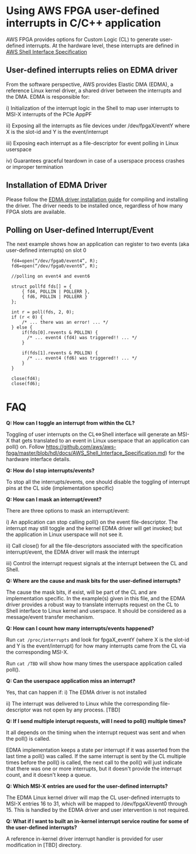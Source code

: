 # Using AWS FPGA user-defined interrupts in C/C++ application

AWS FPGA provides options for Custom Logic (CL) to generate user-defined interrupts.
At the hardware level, these interrupts are defined in [AWS Shell Interface Specification](https://github.com/aws/aws-fpga/master/blob/hdl/docs/AWS_Shell_Interface_Specification.md)


## User-defined interrupts relies on EDMA driver

From the software perspective, AWS provides Elastic DMA (EDMA), a reference Linux kernel driver, a shared driver between the interrupts and the DMA. EDMA is responsible for:

i) Initialization of the interrupt logic in the Shell to map user interrupts to MSI-X interrupts of the PCIe AppPF

ii) Exposing all the interrupts as file devices under /dev/fpgaX/eventY where X is the slot-id and Y is the event/interrupt

iii) Exposing each interrupt as a file-descriptor for event polling in Linux userspace

iv) Guarantees graceful teardown in case of a userspace process crashes or improper termination


## Installation of EDMA Driver

Please follow the [EDMA driver installation guide](./edma.md) for compiling and installing the driver.
The driver needs to be installed once, regardless of how many FPGA slots are available.



## Polling on User-defined Interrupt/Event

The next example shows how an application can register to two events (aka user-defined interrupts) on slot 0

```
  fd4=open(“/dev/fpga0/event4”, R);
  fd6=open(“/dev/fpga0/event6”, R);

  //polling on event4 and event6

  struct pollfd fds[] = {
      { fd4, POLLIN | POLLERR },
      { fd6, POLLIN | POLLERR }
  };

  int r = poll(fds, 2, 0);
  if (r < 0) {
      /* ... there was an error! ... */
  } else {
      if(fds[0].revents & POLLIN) {
        /* ... event4 (fd4) was triggered!! ... */
      }
  
      if(fds[1].revents & POLLIN) {
        /* ... event4 (fd6) was triggered!! ... */
      }
  }

  close(fd4);
  close(fd6);
```




# FAQ


**Q: How can I toggle an interrupt from within the CL?**

Toggling of user interrupts on the CL<=>Shell interface will generate an MSI-X that gets translated to an event in Linux userspace that an application can poll() on. Follow https://github.com/aws/aws-fpga/master/blob/hdl/docs/AWS_Shell_Interface_Specification.md) for the hardware interface details.



**Q: How do I stop interrupts/events?**

To stop all the interrupts/events, one should disable the toggling of interrupt pins at the CL side (implementation specific)



**Q: How can I mask an interrupt/event?**

There are three options to mask an interrupt/event:

i) An application can stop calling poll() on the event file-descriptor. The interrupt may still toggle and the kernel EDMA driver will get invoked; but the application in Linux userspace will not see it.

ii) Call close() for all the file-descriptors associated with the specification interrupt/event, the EDMA driver will mask the interrupt

iii) Control the interrupt request signals at the interrupt between the CL and Shell.



**Q: Where are the cause and mask bits for the user-defined interrupts?**

The cause the mask bits, if exist, will be part of the CL and are implementation specific. In the example(s) given in this file, and the EDMA driver provides a robust way to translate interrupts request on the CL to Shell interface to Linux kernel and userspace. It should be considered as a message/event transfer mechanism.



**Q: How can I count how many interrupts/events happened?**

  Run `cat /proc/interrupts` and look for fpgaX_eventY (where X is the slot-id and Y is the event/interrupt) for how many interrupts came from the CL via the corresponding MSI-X.
  
  Run `cat /TBD` will show how many times the userspace application called poll().



**Q: Can the userspace application miss an interrupt?**

Yes, that can happen if: 
i) The EDMA driver is not installed

ii) The interrupt was delivered to Linux while the corresponding file-descriptor was not open by any process.
[TBD]



**Q: If I send multiple interupt requests, will I need to poll() multiple times?**

It all depends on the timing when the interrupt request was sent and when the poll() is called.

EDMA implementation keeps a state per interrupt if it was asserted from the last time a poll() was called.  If the same interrupt is sent by the CL multiple times before the poll() is called, the next call to the poll() will just indicate that there was one or more interrupts, but it doesn't provide the interrupt count, and it doesn't keep a queue.



**Q: Which MSI-X entries are used for the user-defined interrupts?**

The EDMA Linux kernel driver will map the CL user-defined interrupts to MSI-X entries 16 to 31, which will be mapped to /dev/fpgaX/event0 through 15.  This is handled by the EDMA driver and user intervention is not required.



**Q: What if I want to built an in-kernel interrupt service routine for some of the user-defined interrupts?** 

A reference in-kernel driver interrupt handler is provided for user modification in [TBD] directory.
